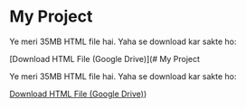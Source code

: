 # My Project

Ye meri 35MB HTML file hai. Yaha se download kar sakte ho:

[Download HTML File (Google Drive)](# My Project

Ye meri 35MB HTML file hai. Yaha se download kar sakte ho:

[Download HTML File (Google Drive)](https://drive.google.com/file/d/https://drive.google.com/file/d/1lSjNydA9j-SsRoB8c6CoP-kuEYKwkfHA/view?usp=drivesdk/view?usp=sharing))
